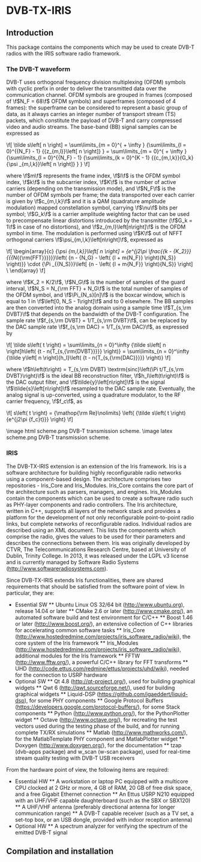 # DVB-TX-IRIS

## Introduction
This package contains the components which may be used to create
DVB-T radios with the IRIS software radio framework.

### The DVB-T waveform
DVB-T uses orthogonal frequency division multiplexing (OFDM) symbols with
cyclic prefix in order to deliver the transmitted data over the communication
channel. OFDM symbols are grouped in frames (composed of \f$N_F = 68\f$ OFDM symbols)
and superframes (composed of 4 frames): the superframe can be considered to
represent a basic group of data, as it always carries an integer number of 
transport stream (TS) packets, which constitute the payload of DVB-T and carry
compressed video and audio streams. The base-band (BB) signal samples can be
expressed as

\f[
\tilde s\left[ n \right] = \sum\limits_{m = 0}^{ + \infty } {\sum\limits_{l = 0}^{{N_F} - 1} 
{{z_{m,l}}\left[ n \right]} }  = \sum\limits_{m = 0}^{ + \infty } 
{\sum\limits_{l = 0}^{{N_F} - 1} {\sum\limits_{k = 0}^{K - 1} 
{{c_{m,l,k}}{G_k}{\psi _{m,l,k}}\left[ n \right]} } } 
\f]

where \f$m\f$ represents the frame index, \f$l\f$ is the OFDM symbol index, \f$k\f$ is the 
subcarrier index, \f$K\f$ is the number of active carriers (depending on the
transmission mode), and \f$N_F\f$ is the number of OFDM symbols per frame; the data
transported over each carrier is given by \f$c_{m,l,k}\f$ and it is a QAM (quadrature
amplitude modulation) mapped constellation symbol, carrying \f$\nu\f$ bits per symbol; 
\f$G_k\f$ is a carrier amplitude weighting factor that can be used to precompensate
linear distortions introduced by the transmitter (\f$G_k = 1\f$ in case of no
distortions), and \f$z_{m,l}\left[n\right]\f$ is the OFDM symbol in time. The modulation is performed
using \f$K\f$ out of NFFT orthogonal carriers \f$\psi_{m,l,k}\left[n\right]\f$, expressed as

\f[
\begin{array}{c}
 {\psi _{m,l,k}}\left[ n \right] = {e^{j2\pi \frac{{k - {K_2}}}{{{N_{{\rm{FFT}}}}}}\left( {n - {N_G} - \left( {l + m{N_F}} \right){N_S}} \right)}} \cdot {\Pi _{{N_S}}}\left[ {n - \left( {l + m{N_F}} \right){N_S}} \right] \\ 
 \end{array}
\f]

where \f$K_2 = K/2\f$, \f$N_G\f$ is the number of samples of the guard interval, 
\f$N_S = N_{\rm FFT} + N_G\f$ is the total number of samples of the OFDM symbol, and \f$\Pi_{N_s}[n]\f$ 
is the boxcar window, which is equal to 1 in \f$\left[0, N_S - 1\right]\f$ and to 0 elsewhere.
The BB samples are then converted into the analog domain using a sample time 
\f$T_{s,\rm DVBT}\f$ that depends on the bandwidth of the DVB-T configuration. The sample
rate \f$f_{s,\rm DVBT} = 1/T_{s,\rm DVBT}\f$, can be replaced by the DAC sample rate
\f$f_{s,\rm DAC} = 1/T_{s,\rm DAC}\f$, as expressed by

\f[
\tilde s\left( t \right) = \sum\limits_{n = 0}^\infty  {\tilde s\left[ n \right]h\left( {t - n{T_{s,{\rm{DVBT}}}}} \right)}  = \sum\limits_{n = 0}^\infty  {\tilde y\left[ n \right]{h_I}\left( {t - n{T_{s,{\rm{DAC}}}}} \right)} 
\f]

where \f$h\left(t\right) = T_{s,\rm DVBT} \textrm{sinc}\left(\Pi t/T_{s,\rm DVBT}\right)\f$ is the ideal BB reconstruction filter,
\f$h_I\left(t\right)\f$ is the DAC output filter, and \f$\tilde{y}\left[n\right]\f$ is the signal \f$\tilde{s}\left[n\right]\f$ resampled to
the DAC sample rate.
Eventually, the analog signal is up-converted, using a quadrature modulator,
to the RF carrier frequency, \f$f_c\f$, as

\f[
s\left( t \right) = {\mathop{\rm Re}\nolimits} \left\{ {\tilde s\left( t \right){e^{j2\pi {f_c}t}}} \right\}
\f]

\image html scheme.png DVB-T transmission scheme. 
\image latex scheme.png DVB-T transmission scheme. 

### IRIS

The DVB-TX-IRIS extension is an extension of the Iris framework. Iris is a
software architecture for building highly reconfigurable radio networks using 
a component-based design. The architecture comprises two repositories - 
Iris_Core and Iris_Modules. Iris_Core contains the core part of the architecture 
such as parsers, managers, and engines. Iris_Modules contain the components 
which can be used to create a software radio such as PHY-layer components and 
radio controllers. The Iris architecture, written in C++, supports all layers 
of the network stack and provides a platform for the development of not only 
reconfigurable point-to-point radio links, but complete networks of reconfigurable 
radios. Individual radios are described using an XML document. This lists the 
components which comprise the radio, gives the values to be used for their 
parameters and describes the connections between them. Iris was originally 
developed by CTVR, The Telecommunications Research Centre, based at University 
of Dublin, Trinity College. In 2013, it was released under the LGPL v3 license 
and is currently managed by Software Radio Systems (http://www.softwareradiosystems.com).

Since DVB-TX-IRIS extends Iris functionalities, there are shared requirements
that should be satisfied from the software point of view. In particular, they are:

*	Essential SW
**	Ubuntu Linux OS 32/64 bit (http://www.ubuntu.org), release 14.04 or later
**	CMake 2.6 or later (http://www.cmake.org/), an automated software build and test environment for C/C++
**	Boost 1.46 or later (http://www.boost.org/), an extensive collection of C++ libraries for accelerating common software tasks
**	Iris_Core (http://www.hostedredmine.com/projects/iris_software_radio/wiki), the core system of the Iris framework
**	Iris_Modules (http://www.hostedredmine.com/projects/iris_software_radio/wiki), additional modules for the Iris framework
**	FFTW (http://www.fftw.org/), a powerful C/C++ library for FFT transforms
**	UHD (http://code.ettus.com/redmine/ettus/projects/uhd/wiki), needed for the connection to USRP hardware
*	Optional SW
**	Qt 4.8 (http://qt-project.org/), used for building graphical widgets
**	Qwt 6 (http://qwt.sourceforge.net/), used for building graphical widgets
**	Liquid-DSP (https://github.com/jgaeddert/liquid-dsp), for some PHY components
**	Google Protocol Buffers (https://developers.google.com/protocol-buffers/), for some Stack components
**	Python (http://www.python.org/), for the PythonPlotter widget
**	Octave (http://www.octave.org/), for recreating the test vectors used during the testing phase of the build, and for running complete TX/RX simulations
**	Matlab (http://www.mathworks.com/), for the MatlabTemplate PHY component and MatlabPlotter widget
**	Doxygen (http://www.doxygen.org/), for the documentation
**	tzap (dvb-apps package) and w_scan (w-scan package), used for real-time stream quality testing with DVB-T USB receivers

From the hardware point of view, the following items are required:

*	Essential HW
**	A workstation or laptop PC equipped with a multicore CPU clocked at 2 GHz or more, 4 GB of RAM, 20 GB of free disk space, and a free Gigabit Ethernet connection
**	An Ettus USRP N210 equipped with an UHF/VHF capable daughterboard (such as the SBX or SBX120)
**	A UHF/VHF antenna (preferably directional antenna for longer communication range)
**	A DVB-T capable receiver (such as a TV set, a set-top box, or an USB dongle, provided with indoor reception antenna)
*	Optional HW
**	A spectrum analyzer for verifying the spectrum of the emitted DVB-T signal

## Compilation and installation